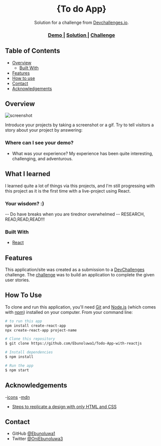 <!-- Please update value in the {}  -->

<h1 align="center">{To do App}</h1>

<div align="center">
   Solution for a challenge from  <a href="http://devchallenges.io" target="_blank">Devchallenges.io</a>.
</div>

<div align="center">
  <h3>
    <a href="https://{your-demo-link.your-domain}">
      Demo
    </a>
    <span> | </span>
    <a href="https://{your-url-to-the-solution}">
      Solution
    </a>
    <span> | </span>
    <a href="https://devchallenges.io/challenges/hH6PbOHBdPm6otzw2De5">
      Challenge
    </a>
  </h3>
</div>

<!-- TABLE OF CONTENTS -->

## Table of Contents

- [Overview](#overview)
  - [Built With](#built-with)
- [Features](#features)
- [How to use](#how-to-use)
- [Contact](#contact)
- [Acknowledgements](#acknowledgements)

<!-- OVERVIEW -->

## Overview

![screenshot](https://user-images.githubusercontent.com/16707738/92399059-5716eb00-f132-11ea-8b14-bcacdc8ec97b.png)

Introduce your projects by taking a screenshot or a gif. Try to tell visitors a story about your project by answering:

### Where can I see your demo?
- What was your experience?
My experience has been quite interesting, challenging, and adventurous.

## What I learned
 I learned quite a lot of things via this projects, and I'm still progressing with this project as it is the first time with a live-project using React.

### Your wisdom? :)
-- Do have breaks when you are tirednor overwhelmed
-- RESEARCH, READ,READ,READ!!!


### Built With

- [React](https://reactjs.org/)

## Features

This application/site was created as a submission to a [DevChallenges](https://devchallenges.io/challenges) challenge. The [challenge](https://devchallenges.io/challenges/hH6PbOHBdPm6otzw2De5) was to build an application to complete the given user stories.

## How To Use

<!-- Example: -->

To clone and run this application, you'll need [Git](https://git-scm.com) and [Node.js](https://nodejs.org/en/download/) (which comes with [npm](http://npmjs.com)) installed on your computer. From your command line:

```bash
# to run this app
npm install create-react-app
npx create-react-app project-name

# Clone this repository
$ git clone https://github.com/Ebunoluwa1/Todo-App-with-reactjs

# Install dependencies
$ npm install

# Run the app
$ npm start
```

## Acknowledgements

-[icons](https://icons8.com/)
-[mdn](https://developer.mozilla.org/en-US/docs/Learn/Tools_and_testing/Client-side_JavaScript_frameworks/React_interactivity_filtering_conditional_rendering)
- [Steps to replicate a design with only HTML and CSS](https://devchallenges-blogs.web.app/how-to-replicate-design/)


## Contact

- GitHub [@Ebunoluwa1](https://{github.com/Ebunoluwa1/Todo-App-with-reactjs})
- Twitter [@OniEbunoluwa3](https://{twitter.com/your-username})
